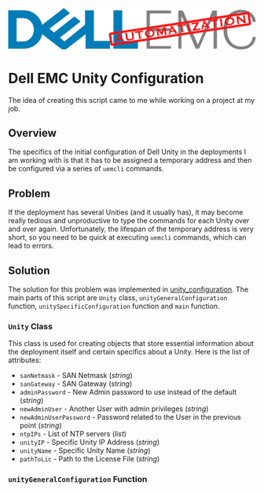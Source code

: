 <img src='./media/unity_automatization_logo.png' alt='Dell EMC Unity Automatization' title='Dell EMC Unity Automatization'/>

# Dell EMC Unity Configuration

The idea of creating this script came to me while working on a project at my job.

## Overview
The specifics of the initial configuration of Dell Unity in the deployments I am working with is that it has to be assigned a temporary address and then be configured via a series of `uemcli` commands. 

## Problem
If the deployment has several Unities (and it usually has), it may become really tedious and unproductive to type the commands for each Unity over and over again. Unfortunately, the lifespan of the temporary address is very short, so you need to be quick at executing `uemcli` commands, which can lead to errors. 

## Solution
The solution for this problem was implemented in [unity_configuration](./unity_configuration.py). The main parts of this script are `Unity` class, `unityGeneralConfiguration` function, `unitySpecificConfiguration` function and `main` function.

### `Unity` Class
This class is used for creating objects that store essential information about the deployment itself and certain specifics about a Unity. Here is the list of attributes:
- `sanNetmask` - SAN Netmask (*string*)
- `sanGateway` - SAN Gateway (*string*)
- `adminPassword` - New Admin password to use instead of the default (*string*)
- `newAdminUser` - Another User with admin privileges (*string*)
- `newAdminUserPassword` - Password related to the User in the previous point (*string*)
- `ntpIPs` - List of NTP servers (*list*)
- `unityIP` - Specific Unity IP Address (*string*)
- `unityName` - Specific Unity Name (*string*)
- `pathToLic` - Path to the License File (*string*)

### `unityGeneralConfiguration` Function
